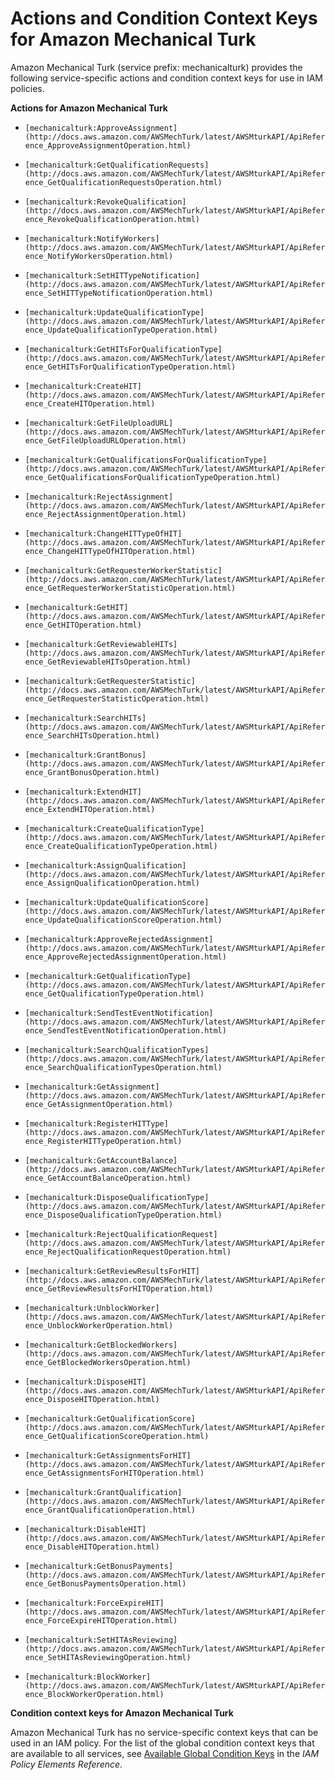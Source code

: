 # Actions and Condition Context Keys for Amazon Mechanical Turk<a name="list_mechanicalturk"></a>

Amazon Mechanical Turk \(service prefix: mechanicalturk\) provides the following service\-specific actions and condition context keys for use in IAM policies\.

**Actions for Amazon Mechanical Turk**

+ `[mechanicalturk:ApproveAssignment](http://docs.aws.amazon.com/AWSMechTurk/latest/AWSMturkAPI/ApiReference_ApproveAssignmentOperation.html)`

+ `[mechanicalturk:GetQualificationRequests](http://docs.aws.amazon.com/AWSMechTurk/latest/AWSMturkAPI/ApiReference_GetQualificationRequestsOperation.html)`

+ `[mechanicalturk:RevokeQualification](http://docs.aws.amazon.com/AWSMechTurk/latest/AWSMturkAPI/ApiReference_RevokeQualificationOperation.html)`

+ `[mechanicalturk:NotifyWorkers](http://docs.aws.amazon.com/AWSMechTurk/latest/AWSMturkAPI/ApiReference_NotifyWorkersOperation.html)`

+ `[mechanicalturk:SetHITTypeNotification](http://docs.aws.amazon.com/AWSMechTurk/latest/AWSMturkAPI/ApiReference_SetHITTypeNotificationOperation.html)`

+ `[mechanicalturk:UpdateQualificationType](http://docs.aws.amazon.com/AWSMechTurk/latest/AWSMturkAPI/ApiReference_UpdateQualificationTypeOperation.html)`

+ `[mechanicalturk:GetHITsForQualificationType](http://docs.aws.amazon.com/AWSMechTurk/latest/AWSMturkAPI/ApiReference_GetHITsForQualificationTypeOperation.html)`

+ `[mechanicalturk:CreateHIT](http://docs.aws.amazon.com/AWSMechTurk/latest/AWSMturkAPI/ApiReference_CreateHITOperation.html)`

+ `[mechanicalturk:GetFileUploadURL](http://docs.aws.amazon.com/AWSMechTurk/latest/AWSMturkAPI/ApiReference_GetFileUploadURLOperation.html)`

+ `[mechanicalturk:GetQualificationsForQualificationType](http://docs.aws.amazon.com/AWSMechTurk/latest/AWSMturkAPI/ApiReference_GetQualificationsForQualificationTypeOperation.html)`

+ `[mechanicalturk:RejectAssignment](http://docs.aws.amazon.com/AWSMechTurk/latest/AWSMturkAPI/ApiReference_RejectAssignmentOperation.html)`

+ `[mechanicalturk:ChangeHITTypeOfHIT](http://docs.aws.amazon.com/AWSMechTurk/latest/AWSMturkAPI/ApiReference_ChangeHITTypeOfHITOperation.html)`

+ `[mechanicalturk:GetRequesterWorkerStatistic](http://docs.aws.amazon.com/AWSMechTurk/latest/AWSMturkAPI/ApiReference_GetRequesterWorkerStatisticOperation.html)`

+ `[mechanicalturk:GetHIT](http://docs.aws.amazon.com/AWSMechTurk/latest/AWSMturkAPI/ApiReference_GetHITOperation.html)`

+ `[mechanicalturk:GetReviewableHITs](http://docs.aws.amazon.com/AWSMechTurk/latest/AWSMturkAPI/ApiReference_GetReviewableHITsOperation.html)`

+ `[mechanicalturk:GetRequesterStatistic](http://docs.aws.amazon.com/AWSMechTurk/latest/AWSMturkAPI/ApiReference_GetRequesterStatisticOperation.html)`

+ `[mechanicalturk:SearchHITs](http://docs.aws.amazon.com/AWSMechTurk/latest/AWSMturkAPI/ApiReference_SearchHITsOperation.html)`

+ `[mechanicalturk:GrantBonus](http://docs.aws.amazon.com/AWSMechTurk/latest/AWSMturkAPI/ApiReference_GrantBonusOperation.html)`

+ `[mechanicalturk:ExtendHIT](http://docs.aws.amazon.com/AWSMechTurk/latest/AWSMturkAPI/ApiReference_ExtendHITOperation.html)`

+ `[mechanicalturk:CreateQualificationType](http://docs.aws.amazon.com/AWSMechTurk/latest/AWSMturkAPI/ApiReference_CreateQualificationTypeOperation.html)`

+ `[mechanicalturk:AssignQualification](http://docs.aws.amazon.com/AWSMechTurk/latest/AWSMturkAPI/ApiReference_AssignQualificationOperation.html)`

+ `[mechanicalturk:UpdateQualificationScore](http://docs.aws.amazon.com/AWSMechTurk/latest/AWSMturkAPI/ApiReference_UpdateQualificationScoreOperation.html)`

+ `[mechanicalturk:ApproveRejectedAssignment](http://docs.aws.amazon.com/AWSMechTurk/latest/AWSMturkAPI/ApiReference_ApproveRejectedAssignmentOperation.html)`

+ `[mechanicalturk:GetQualificationType](http://docs.aws.amazon.com/AWSMechTurk/latest/AWSMturkAPI/ApiReference_GetQualificationTypeOperation.html)`

+ `[mechanicalturk:SendTestEventNotification](http://docs.aws.amazon.com/AWSMechTurk/latest/AWSMturkAPI/ApiReference_SendTestEventNotificationOperation.html)`

+ `[mechanicalturk:SearchQualificationTypes](http://docs.aws.amazon.com/AWSMechTurk/latest/AWSMturkAPI/ApiReference_SearchQualificationTypesOperation.html)`

+ `[mechanicalturk:GetAssignment](http://docs.aws.amazon.com/AWSMechTurk/latest/AWSMturkAPI/ApiReference_GetAssignmentOperation.html)`

+ `[mechanicalturk:RegisterHITType](http://docs.aws.amazon.com/AWSMechTurk/latest/AWSMturkAPI/ApiReference_RegisterHITTypeOperation.html)`

+ `[mechanicalturk:GetAccountBalance](http://docs.aws.amazon.com/AWSMechTurk/latest/AWSMturkAPI/ApiReference_GetAccountBalanceOperation.html)`

+ `[mechanicalturk:DisposeQualificationType](http://docs.aws.amazon.com/AWSMechTurk/latest/AWSMturkAPI/ApiReference_DisposeQualificationTypeOperation.html)`

+ `[mechanicalturk:RejectQualificationRequest](http://docs.aws.amazon.com/AWSMechTurk/latest/AWSMturkAPI/ApiReference_RejectQualificationRequestOperation.html)`

+ `[mechanicalturk:GetReviewResultsForHIT](http://docs.aws.amazon.com/AWSMechTurk/latest/AWSMturkAPI/ApiReference_GetReviewResultsForHITOperation.html)`

+ `[mechanicalturk:UnblockWorker](http://docs.aws.amazon.com/AWSMechTurk/latest/AWSMturkAPI/ApiReference_UnblockWorkerOperation.html)`

+ `[mechanicalturk:GetBlockedWorkers](http://docs.aws.amazon.com/AWSMechTurk/latest/AWSMturkAPI/ApiReference_GetBlockedWorkersOperation.html)`

+ `[mechanicalturk:DisposeHIT](http://docs.aws.amazon.com/AWSMechTurk/latest/AWSMturkAPI/ApiReference_DisposeHITOperation.html)`

+ `[mechanicalturk:GetQualificationScore](http://docs.aws.amazon.com/AWSMechTurk/latest/AWSMturkAPI/ApiReference_GetQualificationScoreOperation.html)`

+ `[mechanicalturk:GetAssignmentsForHIT](http://docs.aws.amazon.com/AWSMechTurk/latest/AWSMturkAPI/ApiReference_GetAssignmentsForHITOperation.html)`

+ `[mechanicalturk:GrantQualification](http://docs.aws.amazon.com/AWSMechTurk/latest/AWSMturkAPI/ApiReference_GrantQualificationOperation.html)`

+ `[mechanicalturk:DisableHIT](http://docs.aws.amazon.com/AWSMechTurk/latest/AWSMturkAPI/ApiReference_DisableHITOperation.html)`

+ `[mechanicalturk:GetBonusPayments](http://docs.aws.amazon.com/AWSMechTurk/latest/AWSMturkAPI/ApiReference_GetBonusPaymentsOperation.html)`

+ `[mechanicalturk:ForceExpireHIT](http://docs.aws.amazon.com/AWSMechTurk/latest/AWSMturkAPI/ApiReference_ForceExpireHITOperation.html)`

+ `[mechanicalturk:SetHITAsReviewing](http://docs.aws.amazon.com/AWSMechTurk/latest/AWSMturkAPI/ApiReference_SetHITAsReviewingOperation.html)`

+ `[mechanicalturk:BlockWorker](http://docs.aws.amazon.com/AWSMechTurk/latest/AWSMturkAPI/ApiReference_BlockWorkerOperation.html)`

**Condition context keys for Amazon Mechanical Turk**

Amazon Mechanical Turk has no service\-specific context keys that can be used in an IAM policy\. For the list of the global condition context keys that are available to all services, see [Available Global Condition Keys](reference_policies_condition-keys.md#AvailableKeys) in the *IAM Policy Elements Reference*\.